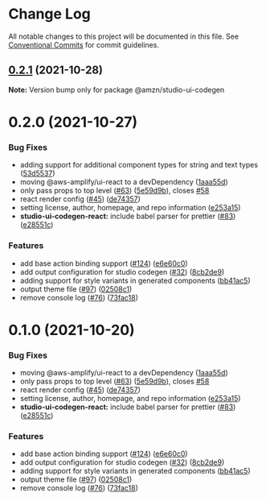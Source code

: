 # Change Log

All notable changes to this project will be documented in this file.
See [Conventional Commits](https://conventionalcommits.org) for commit guidelines.

## [0.2.1](https://github.com/aws-amplify/amplify-codegen-ui/compare/@amzn/studio-ui-codegen@0.2.0...@amzn/studio-ui-codegen@0.2.1) (2021-10-28)

**Note:** Version bump only for package @amzn/studio-ui-codegen

# 0.2.0 (2021-10-27)

### Bug Fixes

- adding support for additional component types for string and text types ([53d5537](https://github.com/aws-amplify/amplify-codegen-ui/commit/53d5537f3fd0eca1313d0cd39277ecf297988551))
- moving @aws-amplify/ui-react to a devDependency ([1aaa55d](https://github.com/aws-amplify/amplify-codegen-ui/commit/1aaa55d3eee0cd9a272888eada1f283cfc2a93c5))
- only pass props to top level ([#63](https://github.com/aws-amplify/amplify-codegen-ui/issues/63)) ([5e59d9b](https://github.com/aws-amplify/amplify-codegen-ui/commit/5e59d9b861bff6b363a15fa3e6ee7f985ecc53dd)), closes [#58](https://github.com/aws-amplify/amplify-codegen-ui/issues/58)
- react render config ([#45](https://github.com/aws-amplify/amplify-codegen-ui/issues/45)) ([de74357](https://github.com/aws-amplify/amplify-codegen-ui/commit/de74357c2a323b11de1e464e7a47f43414d22409))
- setting license, author, homepage, and repo information ([e253a15](https://github.com/aws-amplify/amplify-codegen-ui/commit/e253a155f36c3451e7bc911225b8757b3dfd8b78))
- **studio-ui-codegen-react:** include babel parser for prettier ([#83](https://github.com/aws-amplify/amplify-codegen-ui/issues/83)) ([e28551c](https://github.com/aws-amplify/amplify-codegen-ui/commit/e28551c96d0b22fd4f4135554291a94f5cfddea0))

### Features

- add base action binding support ([#124](https://github.com/aws-amplify/amplify-codegen-ui/issues/124)) ([e6e60c0](https://github.com/aws-amplify/amplify-codegen-ui/commit/e6e60c0394036065991920622bc30caac00dafed))
- add output configuration for studio codegen ([#32](https://github.com/aws-amplify/amplify-codegen-ui/issues/32)) ([8cb2de9](https://github.com/aws-amplify/amplify-codegen-ui/commit/8cb2de92fe397d4277ddec05422d4112e917cb78))
- adding support for style variants in generated components ([bb41ac5](https://github.com/aws-amplify/amplify-codegen-ui/commit/bb41ac5a836f7b3bfb6aeb72308db362fdec127f))
- output theme file ([#97](https://github.com/aws-amplify/amplify-codegen-ui/issues/97)) ([02508c1](https://github.com/aws-amplify/amplify-codegen-ui/commit/02508c1e8733ccee6a17551fed3b885619d70aa7))
- remove console log ([#76](https://github.com/aws-amplify/amplify-codegen-ui/issues/76)) ([73fac18](https://github.com/aws-amplify/amplify-codegen-ui/commit/73fac1864494929571ca8ece684a9caf9aab9360))

# 0.1.0 (2021-10-20)

### Bug Fixes

- moving @aws-amplify/ui-react to a devDependency ([1aaa55d](https://github.com/aws-amplify/amplify-codegen-ui/commit/1aaa55d3eee0cd9a272888eada1f283cfc2a93c5))
- only pass props to top level ([#63](https://github.com/aws-amplify/amplify-codegen-ui/issues/63)) ([5e59d9b](https://github.com/aws-amplify/amplify-codegen-ui/commit/5e59d9b861bff6b363a15fa3e6ee7f985ecc53dd)), closes [#58](https://github.com/aws-amplify/amplify-codegen-ui/issues/58)
- react render config ([#45](https://github.com/aws-amplify/amplify-codegen-ui/issues/45)) ([de74357](https://github.com/aws-amplify/amplify-codegen-ui/commit/de74357c2a323b11de1e464e7a47f43414d22409))
- setting license, author, homepage, and repo information ([e253a15](https://github.com/aws-amplify/amplify-codegen-ui/commit/e253a155f36c3451e7bc911225b8757b3dfd8b78))
- **studio-ui-codegen-react:** include babel parser for prettier ([#83](https://github.com/aws-amplify/amplify-codegen-ui/issues/83)) ([e28551c](https://github.com/aws-amplify/amplify-codegen-ui/commit/e28551c96d0b22fd4f4135554291a94f5cfddea0))

### Features

- add base action binding support ([#124](https://github.com/aws-amplify/amplify-codegen-ui/issues/124)) ([e6e60c0](https://github.com/aws-amplify/amplify-codegen-ui/commit/e6e60c0394036065991920622bc30caac00dafed))
- add output configuration for studio codegen ([#32](https://github.com/aws-amplify/amplify-codegen-ui/issues/32)) ([8cb2de9](https://github.com/aws-amplify/amplify-codegen-ui/commit/8cb2de92fe397d4277ddec05422d4112e917cb78))
- adding support for style variants in generated components ([bb41ac5](https://github.com/aws-amplify/amplify-codegen-ui/commit/bb41ac5a836f7b3bfb6aeb72308db362fdec127f))
- output theme file ([#97](https://github.com/aws-amplify/amplify-codegen-ui/issues/97)) ([02508c1](https://github.com/aws-amplify/amplify-codegen-ui/commit/02508c1e8733ccee6a17551fed3b885619d70aa7))
- remove console log ([#76](https://github.com/aws-amplify/amplify-codegen-ui/issues/76)) ([73fac18](https://github.com/aws-amplify/amplify-codegen-ui/commit/73fac1864494929571ca8ece684a9caf9aab9360))
